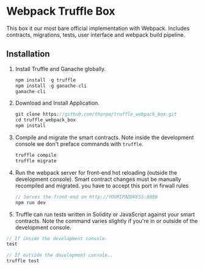 # Webpack Truffle Box

This box it our most bare official implementation with Webpack. Includes contracts, migrations, tests, user interface and webpack build pipeline.

## Installation

1. Install Truffle and Ganache globally.
    ```javascript
    npm install -g truffle
    npm install -g ganache-cli
    ganache-cli
    ```

2. Download and Install Application.
    ```javascript
    git clone https://github.com/thorpe/truffle_webpack_box.git
    cd truffle_webpack_box
    npm install
    ```

3. Compile and migrate the smart contracts. Note inside the development console we don't preface commands with `truffle`.
    ```javascript
   truffle compile
   truffle migrate
    ```
4. Run the webpack server for front-end hot reloading (outside the development console). Smart contract changes must be manually recompiled and migrated. you have to accept this port in firwall rules
    ```javascript
    // Serves the front-end on http://YOURIPADDRESS:8080
    npm run dev
    ```

5. Truffle can run tests written in Solidity or JavaScript against your smart contracts. Note the command varies slightly if you're in or outside of the development console.
  ```javascript
  // If inside the development console.
  test

  // If outside the development console..
  truffle test
  ```
